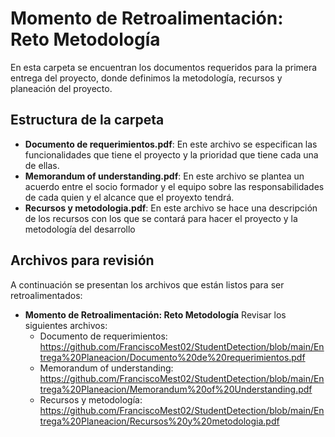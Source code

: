 # Momento de Retroalimentación: Reto Metodología

En esta carpeta se encuentran los documentos requeridos para la primera entrega del proyecto, donde definimos la metodología, recursos y planeación del proyecto.

## Estructura de la carpeta
* **Documento de requerimientos.pdf**: En este archivo se especifican las funcionalidades que tiene el proyecto y la prioridad que tiene cada una de ellas.
* **Memorandum of understanding.pdf**: En este archivo se plantea un acuerdo entre el socio formador y el equipo sobre las responsabilidades de cada quien y el alcance que el proyexto tendrá.
* **Recursos y metodologia.pdf**: En este archivo se hace una descripción de los recursos con los que se contará para hacer el proyecto y la metodología del desarrollo

## Archivos para revisión
A continuación se presentan los archivos que están listos para ser retroalimentados: 

* **Momento de Retroalimentación: Reto Metodología** Revisar los siguientes archivos:
  * Documento de requerimientos: https://github.com/FranciscoMest02/StudentDetection/blob/main/Entrega%20Planeacion/Documento%20de%20requerimientos.pdf
  * Memorandum of understanding: https://github.com/FranciscoMest02/StudentDetection/blob/main/Entrega%20Planeacion/Memorandum%20of%20Understanding.pdf
  * Recursos y metodología: https://github.com/FranciscoMest02/StudentDetection/blob/main/Entrega%20Planeacion/Recursos%20y%20metodologia.pdf 
